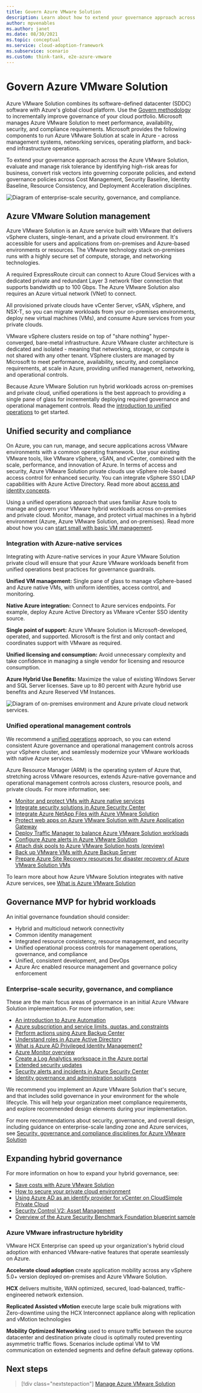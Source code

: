 ```yaml
---
title: Govern Azure VMware Solution
description: Learn about how to extend your governance approach across the Azure VMware Solution.
author: mpvenables
ms.author: janet
ms.date: 08/30/2021
ms.topic: conceptual
ms.service: cloud-adoption-framework
ms.subservice: scenario
ms.custom: think-tank, e2e-azure-vmware
---
```


# Govern Azure VMware Solution

Azure VMware Solution combines its software-defined datacenter (SDDC) software with Azure's global cloud platform. Use the [Govern methodology](../../govern/index.md) to incrementally improve governance of your cloud portfolio. Microsoft manages Azure VMware Solution to meet performance, availability, security, and compliance requirements. Microsoft provides the following components to run Azure VMware Solution at scale in Azure - across management systems, networking services, operating platform, and back-end infrastructure operations.

To extend your governance approach across the Azure VMware Solution, evaluate and manage risk tolerance by identifying high-risk areas for business, convert risk vectors into governing corporate policies, and extend governance policies across Cost Management, Security Baseline, Identity Baseline, Resource Consistency, and Deployment Acceleration disciplines.

![Diagram of enterprise-scale security, governance, and compliance.](../azure-vmware/media/enterprise-scale-security-governance-compliance.png)

## Azure VMware Solution management

Azure VMware Solution is an Azure service built with VMware that delivers vSphere clusters, single-tenant, and a private cloud environment. It's accessible for users and applications from on-premises and Azure-based environments or resources. The VMware technology stack on-premises runs with a highly secure set of compute, storage, and networking technologies.

A required ExpressRoute circuit can connect to Azure Cloud Services with a dedicated private and redundant Layer 3 network fiber connection that supports bandwidth up to 100 Gbps. The Azure VMware Solution also requires an Azure virtual network (VNet) to connect.

All provisioned private clouds have vCenter Server, vSAN, vSphere, and NSX-T, so you can migrate workloads from your on-premises environments, deploy new virtual machines (VMs), and consume Azure services from your private clouds.

VMware vSphere clusters reside on top of "share nothing" hyper-converged, bare-metal infrastructure. Azure VMware cluster architecture is dedicated and isolated - meaning that networking, storage, or compute is not shared with any other tenant. VSphere clusters are managed by Microsoft to meet performance, availability, security, and compliance requirements, at scale in Azure, providing unified management, networking, and operational controls.

Because Azure VMware Solution run hybrid workloads across on-premises and private cloud, unified operations is the best approach to providing a single pane of glass for incrementally deploying required governance and operational management controls. Read the [introduction to unified operations](/azure/cloud-adoption-framework/scenarios/hybrid/unified-operations) to get started.

## Unified security and compliance

On Azure, you can run, manage, and secure applications across VMware environments with a common operating framework. Use your existing VMware tools, like VMware vSphere, vSAN, and vCenter, combined with the scale, performance, and innovation of Azure. In terms of access and security, Azure VMware Solution private clouds use vSphere role-based access control for enhanced security. You can integrate vSphere SSO LDAP capabilities with Azure Active Directory. Read more about [access and identity concepts](/azure/azure-vmware/concepts-identity).

Using a unified operations approach that uses familiar Azure tools to manage and govern your VMware hybrid workloads across on-premises and private cloud. Monitor, manage, and protect virtual machines in a hybrid environment (Azure, Azure VMware Solution, and on-premises). Read more about how you can [start small with basic VM management](/azure/architecture/hybrid/azure-arc-hybrid-config?bc=/azure/cloud-adoption-framework/_bread/toc.json&toc=/azure/cloud-adoption-framework/scenarios/hybrid/toc.json).

### Integration with Azure-native services

Integrating with Azure-native services in your Azure VMware Solution private cloud will ensure that your Azure VMware workloads benefit from unified operations best practices for governance guardrails.

**Unified VM management:** Single pane of glass to manage vSphere-based and Azure native VMs, with uniform identities, access control, and monitoring.

 **Native Azure integration:** Connect to Azure services endpoints. For example, deploy Azure Active Directory as VMware vCenter SSO identity source.

**Single point of support:** Azure VMware Solution is Microsoft-developed, operated, and supported. Microsoft is the first and only contact and coordinates support with VMware as required.

**Unified licensing and consumption:** Avoid unnecessary complexity and take confidence in managing a single vendor for licensing and resource consumption.

**Azure Hybrid Use Benefits:** Maximize the value of existing Windows Server and SQL Server licenses. Save up to 80 percent with Azure hybrid use benefits and Azure Reserved VM Instances.

![Diagram of on-premises environment and Azure private cloud network services.](../azure-vmware/media/on-premises-environments-azure-private-clouds-networks-services.png)

### Unified operational management controls

We recommend a [unified operations](/azure/cloud-adoption-framework/scenarios/hybrid/unified-operations) approach, so you can extend consistent Azure governance and operational management controls across your vSphere cluster, and seamlessly modernize your VMware workloads with native Azure services.

Azure Resource Manager (ARM) is the operating system of Azure that, stretching across VMware resources, extends Azure-native governance and operational management controls across clusters, resource pools, and private clouds. For more information, see:

- [Monitor and protect VMs with Azure native services](/azure/azure-vmware/integrate-azure-native-services)
- [Integrate security solutions in Azure Security Center](/azure/azure-vmware/azure-security-integration)
- [Integrate Azure NetApp Files with Azure VMware Solution](/azure/azure-vmware/netapp-files-with-azure-vmware-solution)
- [Protect web apps on Azure VMware Solution with Azure Application Gateway](/azure/azure-vmware/protect-azure-vmware-solution-with-application-gateway)
- [Deploy Traffic Manager to balance Azure VMware Solution workloads](/azure/azure-vmware/deploy-traffic-manager-balance-workloads)
- [Configure Azure alerts in Azure VMware Solution](/azure/azure-vmware/configure-alerts-for-azure-vmware-solution)
- [Attach disk pools to Azure VMware Solution hosts (preview)](/azure/azure-vmware/attach-disk-pools-to-azure-vmware-solution-hosts)
- [Back up VMware VMs with Azure Backup Server](/azure/backup/backup-azure-backup-server-vmware)
- [Prepare Azure Site Recovery resources for disaster recovery of Azure VMware Solution VMs](/azure/site-recovery/avs-tutorial-prepare-azure?context=/azure/azure-vmware/context/context)

To learn more about how Azure VMware Solution integrates with native Azure services, see [What is Azure VMware Solution](/learn/modules/intro-azure-vmware-solution/2-what-is-azure-vmware-solution)

## Governance MVP for hybrid workloads

An initial governance foundation should consider:

- Hybrid and multicloud network connectivity
- Common identity management
- Integrated resource consistency, resource management, and security
- Unified operational process controls for management operations, governance, and compliance
- Unified, consistent development, and DevOps
- Azure Arc enabled resource management and governance policy enforcement

### Enterprise-scale security, governance, and compliance

These are the main focus areas of governance in an initial Azure VMware Solution implementation. For more information, see:

- [An introduction to Azure Automation](/azure/automation/automation-intro)
- [Azure subscription and service limits, quotas, and constraints](/azure/azure-resource-manager/management/azure-subscription-service-limits)
- [Perform actions using Azure Backup Center](/azure/backup/backup-center-overview)
- [Understand roles in Azure Active Directory](/azure/active-directory/roles/concept-understand-roles)
- [What is Azure AD Privileged Identity Management?](/azure/active-directory/privileged-identity-management/pim-configure)
- [Azure Monitor overview](/azure/azure-monitor/overview)
- [Create a Log Analytics workspace in the Azure portal](/azure/azure-monitor/logs/quick-create-workspace)
- [Extended security updates](/lifecycle/faq/extended-security-updates)
- [Security alerts and incidents in Azure Security Center](/azure/security-center/security-center-alerts-overview)
- [Identity governance and administration solutions](/azure/active-directory/governance/identity-governance-overview)

We recommend you implement an Azure VMware Solution that's secure, and that includes solid governance in your environment for the whole lifecycle. This will help your organization meet compliance requirements, and explore recommended design elements during your implementation.

For more recommendations about security, governance, and overall design, including guidance on enterprise-scale landing zone and Azure services, see [Security, governance and compliance disciplines for Azure VMware Solution](./eslz-security-governance-and-compliance.md)

## Expanding hybrid governance

For more information on how to expand your hybrid governance, see:

- [Save costs with Azure VMware Solution](/azure/azure-vmware/reserved-instance)
- [How to secure your private cloud environment](/azure/vmware-cloudsimple/private-cloud-secure?bc=/azure/cloud-adoption-framework/_bread/toc.json&toc=/azure/cloud-adoption-framework/toc.json)
- [Using Azure AD as an identify provider for vCenter on CloudSimple Private Cloud](/azure/vmware-cloudsimple/azure-ad)
- [Security Control V2: Asset Management](/security/benchmark/azure/security-controls-v2-asset-management)
- [Overview of the Azure Security Benchmark Foundation blueprint sample](/azure/governance/blueprints/samples/azure-security-benchmark-foundation/)

### Azure VMware infrastructure hybridity

VMware HCX Enterprise can speed up your organization's hybrid cloud adoption with enhanced VMware-native features that operate seamlessly on Azure.

**Accelerate cloud adoption** create application mobility across any vSphere 5.0+ version deployed on-premises and Azure VMware Solution.

**HCX** delivers multisite, WAN optimized, secured, load-balanced, traffic-engineered network extension.

**Replicated Assisted vMotion** execute large scale bulk migrations with Zero-downtime using the HCX Interconnect appliance along with replication and vMotion technologies

**Mobility Optimized Networking** used to ensure traffic between the source datacenter and destination private cloud is optimally routed preventing asymmetric traffic flows. Scenarios include optimal VM to VM communication on extended segments and define default gateway options.

## Next steps

> [!div class="nextstepaction"]
> [Manage Azure VMware Solution](./manage.md)
